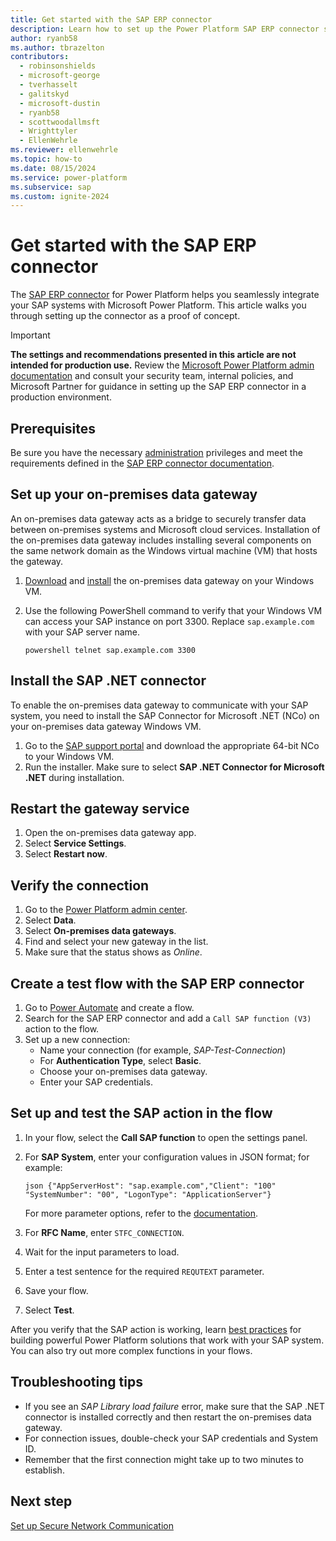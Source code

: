 ```yaml
---
title: Get started with the SAP ERP connector
description: Learn how to set up the Power Platform SAP ERP connector so that you can start creating solutions that work with your SAP environment.
author: ryanb58
ms.author: tbrazelton
contributors:
  - robinsonshields
  - microsoft-george
  - tverhasselt
  - galitskyd
  - microsoft-dustin
  - ryanb58
  - scottwoodallmsft
  - Wrighttyler
  - EllenWehrle
ms.reviewer: ellenwehrle
ms.topic: how-to
ms.date: 08/15/2024
ms.service: power-platform
ms.subservice: sap
ms.custom: ignite-2024
---
```


# Get started with the SAP ERP connector

The [SAP ERP connector](/connectors/saperp) for Power Platform helps you seamlessly integrate your SAP systems with Microsoft Power Platform. This article walks you through setting up the connector as a proof of concept.

> [!IMPORTANT]
> **The settings and recommendations presented in this article are not intended for production use.** Review the [Microsoft Power Platform admin documentation](/power-platform/admin/) and consult your security team, internal policies, and Microsoft Partner for guidance in setting up the SAP ERP connector in a production environment.

## Prerequisites

Be sure you have the necessary [administration](/power-platform/admin/admin-documentation) privileges and meet the requirements defined in the [SAP ERP connector documentation](/connectors/saperp/#pre-requisites).

## Set up your on-premises data gateway

An on-premises data gateway acts as a bridge to securely transfer data between on-premises systems and Microsoft cloud services. Installation of the on-premises data gateway includes installing several components on the same network domain as the Windows virtual machine (VM) that hosts the gateway.

1. [Download](https://aka.ms/opdg) and [install](/data-integration/gateway/service-gateway-install#download-and-install-a-standard-gateway) the on-premises data gateway on your Windows VM.

1. Use the following PowerShell command to verify that your Windows VM can access your SAP instance on port 3300. Replace `sap.example.com` with your SAP server name.

    ``` powershell telnet sap.example.com 3300 ```

## Install the SAP .NET connector

To enable the on-premises data gateway to communicate with your SAP system, you need to install the SAP Connector for Microsoft .NET (NCo) on your on-premises data gateway Windows VM.

1. Go to the [SAP support portal](https://support.sap.com/en/product/connectors/msnet.html) and download the appropriate 64-bit NCo to your Windows VM.
1. Run the installer. Make sure to select **SAP .NET Connector for Microsoft .NET** during installation.

## Restart the gateway service

1. Open the on-premises data gateway app.
1. Select **Service Settings**.
1. Select **Restart now**.

## Verify the connection

1. Go to the [Power Platform admin center](https://admin.powerplatform.microsoft.com/home).
1. Select **Data**.
1. Select **On-premises data gateways**.
1. Find and select your new gateway in the list.
1. Make sure that the status shows as *Online*.

## Create a test flow with the SAP ERP connector

1. Go to [Power Automate](https://make.preview.powerautomate.com) and create a flow.
1. Search for the SAP ERP connector and add a `Call SAP function (V3)` action to the flow.
1. Set up a new connection:
   - Name your connection (for example, *SAP-Test-Connection*)
   - For **Authentication Type**, select **Basic**.
   - Choose your on-premises data gateway.
   - Enter your SAP credentials.

## Set up and test the SAP action in the flow

1. In your flow, select the **Call SAP function** to open the settings panel.
1. For **SAP System**, enter your configuration values in JSON format; for example:

   ``` json {"AppServerHost": "sap.example.com","Client": "100" "SystemNumber": "00", "LogonType": "ApplicationServer"} ```

   For more parameter options, refer to the [documentation](/connectors/saperp/#call-sap-function-(v3)-(preview)).

1. For **RFC Name**, enter `STFC_CONNECTION`.
1. Wait for the input parameters to load.
1. Enter a test sentence for the required `REQUTEXT` parameter.
1. Save your flow.
1. Select **Test**.

After you verify that the SAP action is working, learn [best practices](/power-platform/well-architected/) for building powerful Power Platform solutions that work with your SAP system. You can also try out more complex functions in your flows.

## Troubleshooting tips

- If you see an *SAP Library load failure* error, make sure that the SAP .NET connector is installed correctly and then restart the on-premises data gateway.
- For connection issues, double-check your SAP credentials and System ID.
- Remember that the first connection might take up to two minutes to establish.

## Next step

[Set up Secure Network Communication](/connect/secure-network-communications.md)
